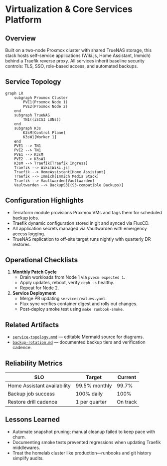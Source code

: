 # Virtualization & Core Services Platform

## Overview
Built on a two-node Proxmox cluster with shared TrueNAS storage, this stack hosts self-service applications (Wiki.js, Home Assistant, Immich) behind a Traefik reverse proxy. All services inherit baseline security controls: TLS, SSO, role-based access, and automated backups.

## Service Topology
```mermaid
graph LR
    subgraph Proxmox Cluster
        PVE1(Proxmox Node 1)
        PVE2(Proxmox Node 2)
    end
    subgraph TrueNAS
        TN1((iSCSI LUNs))
    end
    subgraph K3s
        K3sM[Control Plane]
        K3sW1[Worker 1]
    end
    PVE1 --> TN1
    PVE2 --> TN1
    PVE1 --> K3sM
    PVE2 --> K3sW1
    K3sM --> Traefik[Traefik Ingress]
    Traefik --> Wiki[Wiki.js]
    Traefik --> HomeAssistant[Home Assistant]
    Traefik --> Immich[Immich Media Stack]
    Traefik --> Vaultwarden[Vaultwarden]
    Vaultwarden --> BackupS3[(S3-compatible Backups)]
```

## Configuration Highlights
- Terraform module provisions Proxmox VMs and tags them for scheduled backup jobs.
- Traefik dynamic configuration stored in git and synced via FluxCD.
- All application secrets managed via Vaultwarden with emergency access logging.
- TrueNAS replication to off-site target runs nightly with quarterly DR restores.

## Operational Checklists
1. **Monthly Patch Cycle**
   - Drain workloads from Node 1 via `pvecm expected 1`.
   - Apply updates, reboot, verify `ceph -s` healthy.
   - Repeat for Node 2.
2. **Service Deployment**
   - Merge PR updating `services/values.yaml`.
   - Flux sync verifies container digest and rolls out changes.
   - Post-deploy smoke test using `make runbook-smoke`.

## Related Artifacts
- [`service-topology.mmd`](./service-topology.mmd) — editable Mermaid source for diagrams.
- [`backup-rotation.md`](./backup-rotation.md) — documented backup tiers and verification cadence.

## Reliability Metrics
| SLO | Target | Current |
| --- | --- | --- |
| Home Assistant availability | 99.5% monthly | 99.7% |
| Backup job success | 100% daily | 100% |
| Restore drill cadence | 1 per quarter | On track |

## Lessons Learned
- Automate snapshot pruning; manual cleanup failed to keep pace with churn.
- Documenting smoke tests prevented regressions when updating Traefik middlewares.
- Treat the homelab cluster like production—runbooks and git history simplify audits.
